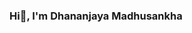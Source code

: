 ### Hi👋, I'm Dhananjaya Madhusankha

<!--
**dhananjayamadhusankha/dhananjayamadhusankha** is a ✨ _special_ ✨ repository because its `README.md` (this file) appears on your GitHub profile.

Here are some ideas to get you started:

- 🔭 I’m currently studing on SLIIT
- 🌱 I’m currently learning MERN Stack and Laravel
- 👯 I’m looking to collaborate on GitHub
- 👨‍💻 All of my projects are available at https://github.com/dhananjayamadhusankha
- 🤔 I’m looking for help with 
- 💬 Ask me about ...Java, C, C++, HTML, CSS, PHP, JavaScript, NodeJs, ReactJs, Boostrap
- 📫 How to reach me: mdhananjaya04@gmail.com
- 😄 Pronouns: ...
- ⚡ Fun fact: ...
-->
